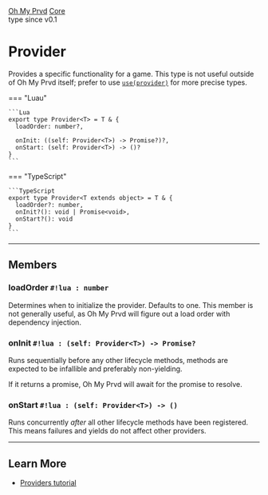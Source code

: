 <div class="ompdoc-api-breadcrumbs">
<a href="../../">Oh My Prvd</a>
<a href="../">Core</a>
</div>

<div class="ompdoc-api-tags">
<span>type</span>
<span>since v0.1</span>
</div>

# Provider

Provides a specific functionality for a game. This type is not useful outside of
Oh My Prvd itself; prefer to use [`use(provider)`](../providers/use.md) for
more precise types.

=== "Luau"

    ```Lua
    export type Provider<T> = T & {
      loadOrder: number?,

      onInit: ((self: Provider<T>) -> Promise?)?,
      onStart: (self: Provider<T>) -> ()?
    }
    ```

=== "TypeScript"

    ```TypeScript
    export type Provider<T extends object> = T & {
      loadOrder?: number,
      onInit?(): void | Promise<void>,
      onStart?(): void
    }
    ```

---

## Members

### loadOrder `#!lua : number`

Determines when to initialize the provider. Defaults to one. This member is not
generally useful, as Oh My Prvd will figure out a load order with dependency
injection.

### onInit `#!lua : (self: Provider<T>) -> Promise?`

Runs sequentially before any other lifecycle methods, methods are expected to be
infallible and preferably non-yielding.

If it returns a promise, Oh My Prvd will await for the promise to resolve.

### onStart `#!lua : (self: Provider<T>) -> ()`

Runs concurrently *after* all other lifecycle methods have been registered. This
means failures and yields do not affect other providers.

---

## Learn More

- [Providers tutorial](../../../tutorials/providers.md)
